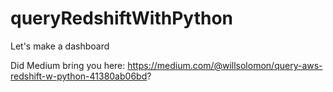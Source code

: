 # queryRedshiftWithPython
Let's make a dashboard

Did Medium bring you here: https://medium.com/@willsolomon/query-aws-redshift-w-python-41380ab06bd?
